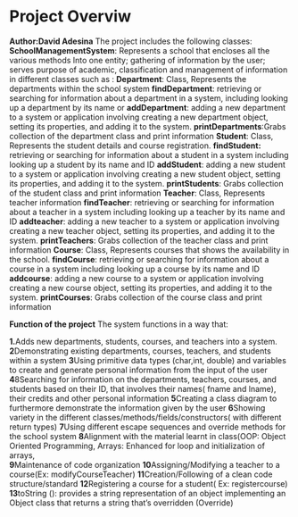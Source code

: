 # Project Overviw
**Author:David Adesina**
The project includes the following classes:
﻿﻿**SchoolManagementSystem**: 
Represents a school that encloses all the various methods Into one entity; gathering of information by the user; serves purpose of academic, classification and management of information in different classes  such as : 
﻿﻿**Department**: Class, Represents the  departments within the school system
**findDepartment**: retrieving or searching for information about a department in a system, including looking up a department by its name or 
**addDepartment**: adding a new department to a system or application involving creating a new department object, setting its properties, and adding it to the system.
**printDepartments**:Grabs collection of the department class and print information 
﻿﻿**Student**: Class, Represents the student details and course registration.
**findStudent:** retrieving or searching for information about a student in a system including looking up a student by its name and ID
**addStudent**: adding a new student to a system or application involving creating a new student object, setting its properties, and adding it to the system.
**printStudents**: Grabs collection of the student class and print information 
﻿**Teacher**: Class, Represents teacher information 
**findTeacher**: retrieving or searching for information about a teacher in a system including looking up a teacher by its name and ID
**addteacher**: adding a new teacher to a system or application involving creating a new teacher object, setting its properties, and adding it to the system.
**printTeachers**: Grabs collection of the teacher class and print information 
﻿**Course**: Class, Represents courses that shows the availability in the school.
**findCourse**: retrieving or searching for information about a course in a system including looking up a course by its name and ID
**addcourse**: adding a new course to a system or application involving creating a new course object, setting its properties, and adding it to the system.
**printCourses**: Grabs collection of the course class and print information 

﻿**Function of the project**
The system functions in a way that:

**1.**﻿﻿Adds new departments, students, courses, and teachers into a system.
﻿**2**Demonstrating existing departments, courses, teachers, and students within a system 
**3**Using primitive data types (char,int, double) and variables to create and generate personal information from the input of the user
﻿﻿**4**8Searching for information on the departments, teachers, courses, and students based on their ID, that involves their names( fname and lname), their credits and other personal information 
**5**Creating a class diagram to furthermore demonstrate the information given by the user
**6**Showing variety in the different classes/methods/fields/constructors( with different return types)
**7**Using different escape sequences and override methods for the school system
**8**Alignment with the material learnt in class(OOP: Object Oriented Programming, Arrays: Enhanced for loop and initialization of arrays,  
**9**Maintenance of code organization 
﻿﻿**10**Assigning/Modifying  a teacher to a course(Ex: modifyCourseTeacher)
**11**Creation/Following  of a clean code structure/standard
**12**Registering a course for a student( Ex: registercourse)
**13**toString (): provides a string representation of an object implementing an Object class that  returns a string that’s overridden (Override)
